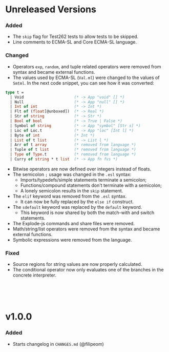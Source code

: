 # Unreleased Versions

### Added

- The `skip` flag for Test262 tests to allow tests to be skipped.
- Line comments to ECMA-SL and Core ECMA-SL language.

### Changed

- Operators `exp`, `random`, and tuple related operators were removed from syntax and became external functions.
- The values used by ECMA-SL (`Val.ml`) were changed to the values of `Smtml`. In the next code snippet, you can see how it was converted:
```ml
type t =
  | Void                      (* -> App "void" [] *)
  | Null                      (* -> App "null" [] *)
  | Int of int                (* -> Int *)
  | Flt of (float[@unboxed])  (* -> Real *)
  | Str of string             (* -> Str *)
  | Bool of bool              (* -> True | False *)
  | Symbol of string          (* -> App "symbol" [Str s] *)
  | Loc of Loc.t              (* -> App "loc" [Int l] *)
  | Byte of int               (* Int *)
  | List of t list            (* -> List l *)
  | Arr of t array            (* removed from language *)
  | Tuple of t list           (* removed from language *)
  | Type of Type.t            (* removed from language *)
  | Curry of string * t list  (* -> App fn fvs *)
```

- Bitwise operators are now defined over integers instead of floats.
- The semicolon `;` usage was changed in the `.esl` syntax:
  - Imports/typedefs/simple statements terminate a semicolon;
  - Functions/compound statements don't terminate with a semicolon;
  - A lonely semicolon results in the `skip` statement.
- The `elif` keyword was removed from the `.esl` syntax.
  - It can now be fully replaced by the `else if` construct.
- The `sdefault` keyword was replaced by the `default` keyword.
  - This keyword is now shared by both the match-with and switch statements.
- The Explode-js commands and share files were removed.
- Math/string/list operators were removed from the syntax and became external functions.
- Symbolic expressions were removed from the language.

### Fixed

- Source regions for string values are now properly calculated.
- The conditional operator now only evaluates one of the branches in the concrete interpreter.

<br>
<br>
<br>

# v1.0.0

### Added

- Starts changelog in `CHANGES.md` (@filipeom)
